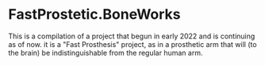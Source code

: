 # FastProstetic.BoneWorks
This is a compilation of a project that begun in early 2022 and is continuing as of now. it is a "Fast Prosthesis" project, as in a prosthetic arm that will (to the brain) be indistinguishable from the regular human arm.
